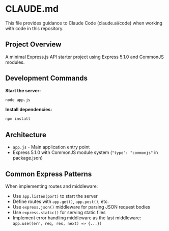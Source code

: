 # CLAUDE.md

This file provides guidance to Claude Code (claude.ai/code) when working with code in this repository.

## Project Overview

A minimal Express.js API starter project using Express 5.1.0 and CommonJS modules.

## Development Commands

**Start the server:**
```bash
node app.js
```

**Install dependencies:**
```bash
npm install
```

## Architecture

- `app.js` - Main application entry point
- Express 5.1.0 with CommonJS module system (`"type": "commonjs"` in package.json)

## Common Express Patterns

When implementing routes and middleware:
- Use `app.listen(port)` to start the server
- Define routes with `app.get()`, `app.post()`, etc.
- Use `express.json()` middleware for parsing JSON request bodies
- Use `express.static()` for serving static files
- Implement error handling middleware as the last middleware: `app.use((err, req, res, next) => {...})`
